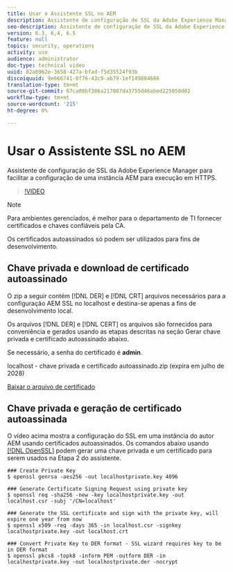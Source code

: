 ```yaml
---
title: Usar o Assistente SSL no AEM
description: Assistente de configuração de SSL da Adobe Experience Manager para facilitar a configuração de uma instância AEM para execução em HTTPS.
seo-description: Assistente de configuração de SSL da Adobe Experience Manager para facilitar a configuração de uma instância AEM para execução em HTTPS.
version: 6.3, 6,4, 6.5
feature: null
topics: security, operations
activity: use
audience: administrator
doc-type: technical video
uuid: 82a6962e-3658-427a-bfad-f5d35524f93b
discoiquuid: 9e666741-0f76-43c9-ab79-1ef149884686
translation-type: tm+mt
source-git-commit: 67ca08bf386a217807da3755d46abed225050d02
workflow-type: tm+mt
source-wordcount: '215'
ht-degree: 0%

---
```



# Usar o Assistente SSL no AEM

Assistente de configuração de SSL da Adobe Experience Manager para facilitar a configuração de uma instância AEM para execução em HTTPS.

>[!VIDEO](https://video.tv.adobe.com/v/17993/?quality=12&learn=on)

>[!NOTE]
>
>Para ambientes gerenciados, é melhor para o departamento de TI fornecer certificados e chaves confiáveis pela CA.
>
>Os certificados autoassinados só podem ser utilizados para fins de desenvolvimento.

## Chave privada e download de certificado autoassinado

O zip a seguir contém [!DNL DER] e [!DNL CRT] arquivos necessários para a configuração AEM SSL no localhost e destina-se apenas a fins de desenvolvimento local.

Os arquivos [!DNL DER] e [!DNL CERT] os arquivos são fornecidos para conveniência e gerados usando as etapas descritas na seção Gerar chave privada e certificado autoassinado abaixo.

Se necessário, a senha do certificado é **admin**.

localhost - chave privada e certificado autoassinado.zip (expira em julho de 2028)

[Baixar o arquivo de certificado](assets/use-the-ssl-wizard/certificate.zip)

## Chave privada e geração de certificado autoassinada

O vídeo acima mostra a configuração do SSL em uma instância do autor AEM usando certificados autoassinados. Os comandos abaixo usando [[!DNL OpenSSL]](https://www.openssl.org/) podem gerar uma chave privada e um certificado para serem usados na Etapa 2 do assistente.

```shell
### Create Private Key
$ openssl genrsa -aes256 -out localhostprivate.key 4096

### Generate Certificate Signing Request using private key
$ openssl req -sha256 -new -key localhostprivate.key -out localhost.csr -subj '/CN=localhost'

### Generate the SSL certificate and sign with the private key, will expire one year from now
$ openssl x509 -req -days 365 -in localhost.csr -signkey localhostprivate.key -out localhost.crt

### Convert Private Key to DER format - SSL wizard requires key to be in DER format
$ openssl pkcs8 -topk8 -inform PEM -outform DER -in localhostprivate.key -out localhostprivate.der -nocrypt
```
